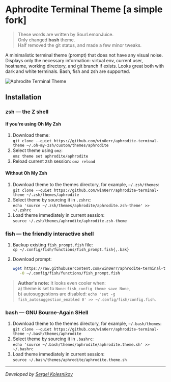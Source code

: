 # Aphrodite Terminal Theme [a simple fork]

> These words are written by SourLemonJuice.\
> Only changed **bash** theme.\
> Half removed the git status, and made a few minor tweaks.

A minimalistic terminal theme (prompt) that does not have any visual noise. Displays only the necessary information: virtual env, current user, hostname, working directory, and git branch if exists. Looks great both with dark and white terminals. Bash, fish and zsh are supported.

![Aphrodite Terminal Theme](./assets/screenshot.png)

## Installation

### **zsh** — the Z shell

#### If you're using Oh My Zsh

1. Download theme: \
   `git clone --quiet https://github.com/win0err/aphrodite-terminal-theme ~/.oh-my-zsh/custom/themes/aphrodite`
2. Select theme using `omz`: \
   `omz theme set aphrodite/aphrodite`
3. Reload current zsh session: `omz reload`

#### Without Oh My Zsh

1. Download theme to the themes directory, for example, `~/.zsh/themes`: \
   `git clone --quiet https://github.com/win0err/aphrodite-terminal-theme ~/.zsh/themes/aphrodite`
2. Select theme by sourcing it in `.zshrc`: \
   `echo 'source ~/.zsh/themes/aphrodite/aphrodite.zsh-theme' >> ~/.zshrc`
3. Load theme immediately in current session: \
   `source ~/.zsh/themes/aphrodite/aphrodite.zsh-theme`

### **fish** — the friendly interactive shell

1. Backup existing `fish_prompt.fish` file: \
   `cp ~/.config/fish/functions/fish_prompt.fish{,.bak}`
2. Download prompt:

   ```sh
   wget https://raw.githubusercontent.com/win0err/aphrodite-terminal-theme/master/fish_prompt.fish \
      -O ~/.config/fish/functions/fish_prompt.fish
   ```

> **Author's note:** It looks even cooler when: \
> a) theme is set to `None`: `fish_config theme save None`, \
> b) autosuggestions are disabled: `echo 'set -g fish_autosuggestion_enabled 0' >> ~/.config/fish/config.fish`.

### bash — GNU Bourne-Again SHell

1. Download theme to the themes directory, for example, `~/.bash/themes`: \
   `git clone --quiet https://github.com/win0err/aphrodite-terminal-theme ~/.bash/themes/aphrodite`
2. Select theme by sourcing it in `.bashrc`: \
   `echo 'source ~/.bash/themes/aphrodite/aphrodite.theme.sh' >> ~/.bashrc`
3. Load theme immediately in current session: \
   `source ~/.bash/themes/aphrodite/aphrodite.theme.sh`

---
_Developed by [Sergei Kolesnikov](https://github.com/win0err)_
